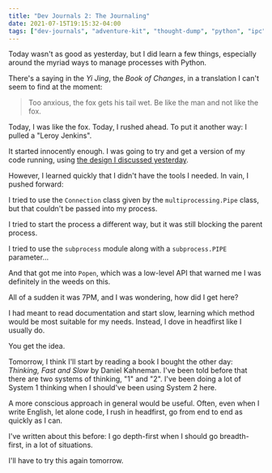 ```yaml
---
title: "Dev Journals 2: The Journaling"
date: 2021-07-15T19:15:32-04:00
tags: ["dev-journals", "adventure-kit", "thought-dump", "python", "ipc"]
---
```


Today wasn't as good as yesterday, but I did learn a few things, especially around the myriad ways to manage processes with Python.

There's a saying in the _Yi Jing_, the _Book of Changes_, in a translation I can't seem to find at the moment:

> Too anxious, the fox gets his tail wet.
> Be like the man and not like the fox.

Today, I was like the fox. Today, I rushed ahead. To put it another way: I pulled a "Leroy Jenkins".

It started innocently enough. I was going to try and get a version of my code running, using [the design I discussed yesterday](/posts/from-rustacean-to-pythonista).

However, I learned quickly that I didn't have the tools I needed. In vain, I pushed forward:

I tried to use the `Connection` class given by the `multiprocessing.Pipe` class, but that couldn't be passed into my process.

I tried to start the process a different way, but it was still blocking the parent process.

I tried to use the `subprocess` module along with a `subprocess.PIPE` parameter...

And that got me into `Popen`, which was a low-level API that warned me I was definitely in the weeds on this.

All of a sudden it was 7PM, and I was wondering, how did I get here?

I had meant to read documentation and start slow, learning which method would be most suitable for my needs. Instead, I dove in headfirst like I usually do.

You get the idea.

Tomorrow, I think I'll start by reading a book I bought the other day: _Thinking, Fast and Slow_ by Daniel Kahneman. I've been told before that there are two systems of thinking, "1" and "2". I've been doing a lot of System 1 thinking when I should've been using System 2 here.

A more conscious approach in general would be useful. Often, even when I write English, let alone code, I rush in headfirst, go from end to end as quickly as I can.

I've written about this before: I go depth-first when I should go breadth-first, in a lot of situations.

I'll have to try this again tomorrow.
